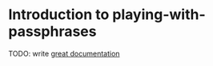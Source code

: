# Introduction to playing-with-passphrases

TODO: write [great documentation](http://jacobian.org/writing/what-to-write/)

